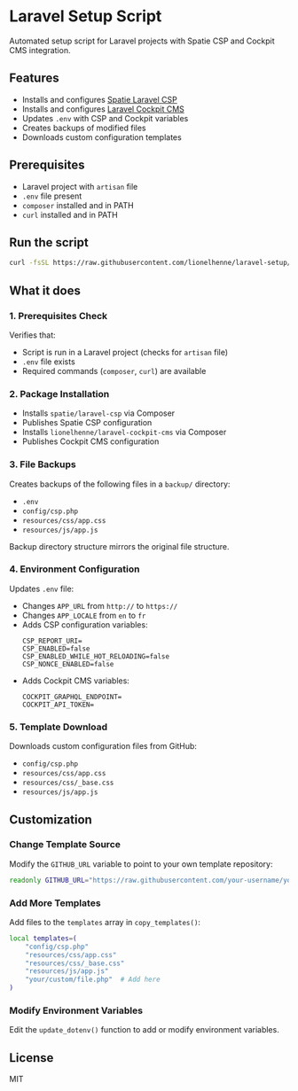 # Laravel Setup Script

Automated setup script for Laravel projects with Spatie CSP and Cockpit CMS integration.

## Features

- Installs and configures [Spatie Laravel CSP](https://github.com/spatie/laravel-csp)
- Installs and configures [Laravel Cockpit CMS](https://github.com/lionelhenne/laravel-cockpit-cms)
- Updates `.env` with CSP and Cockpit variables
- Creates backups of modified files
- Downloads custom configuration templates

## Prerequisites

- Laravel project with `artisan` file
- `.env` file present
- `composer` installed and in PATH
- `curl` installed and in PATH

## Run the script

```bash
curl -fsSL https://raw.githubusercontent.com/lionelhenne/laravel-setup/refs/heads/main/bootstrap.sh | /bin/bash
```

## What it does

### 1. Prerequisites Check

Verifies that:
- Script is run in a Laravel project (checks for `artisan` file)
- `.env` file exists
- Required commands (`composer`, `curl`) are available

### 2. Package Installation

- Installs `spatie/laravel-csp` via Composer
- Publishes Spatie CSP configuration
- Installs `lionelhenne/laravel-cockpit-cms` via Composer
- Publishes Cockpit CMS configuration

### 3. File Backups

Creates backups of the following files in a `backup/` directory:
- `.env`
- `config/csp.php`
- `resources/css/app.css`
- `resources/js/app.js`

Backup directory structure mirrors the original file structure.

### 4. Environment Configuration

Updates `.env` file:
- Changes `APP_URL` from `http://` to `https://`
- Changes `APP_LOCALE` from `en` to `fr`
- Adds CSP configuration variables:
  ```
  CSP_REPORT_URI=
  CSP_ENABLED=false
  CSP_ENABLED_WHILE_HOT_RELOADING=false
  CSP_NONCE_ENABLED=false
  ```
- Adds Cockpit CMS variables:
  ```
  COCKPIT_GRAPHQL_ENDPOINT=
  COCKPIT_API_TOKEN=
  ```

### 5. Template Download

Downloads custom configuration files from GitHub:
- `config/csp.php`
- `resources/css/app.css`
- `resources/css/_base.css`
- `resources/js/app.js`

## Customization

### Change Template Source

Modify the `GITHUB_URL` variable to point to your own template repository:

```bash
readonly GITHUB_URL="https://raw.githubusercontent.com/your-username/your-repo/main"
```

### Add More Templates

Add files to the `templates` array in `copy_templates()`:

```bash
local templates=(
    "config/csp.php"
    "resources/css/app.css"
    "resources/css/_base.css"
    "resources/js/app.js"
    "your/custom/file.php"  # Add here
)
```

### Modify Environment Variables

Edit the `update_dotenv()` function to add or modify environment variables.

## License

MIT

